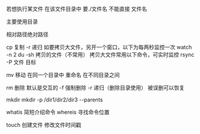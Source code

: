 若想执行某文件
在该文件目录中
要./文件名 不能直接 文件名

主要使用目录

相对路径绝对路径


cp 复制
-r 递归
如要拷贝大文件，另开一个窗口，以下为每两秒监控一次
watch -n 2 du -sh 拷贝的文件（不常用）
拷贝大文件常用以下命令，可实时监控
rsync -P 文件 目标

mv
移动 在同一个目录中
重命名 在不同目录之间

rm 删除 默认是交互的
-f 强制删除
-r 递归（删除目录使用）
被误删可以恢复


mkdir
mkdir -p /dir1/dir2/dir3
--parents




whatis 简短介绍命令
whereis 寻找命令位置


touch 创建文件 修改文件时间戳

